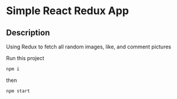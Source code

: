 # Simple React Redux App

## Description
<p>Using Redux to fetch all random images, like, and comment pictures</p>

Run this project
```javascript
npm i
```
then 
```javascript
npm start
```
